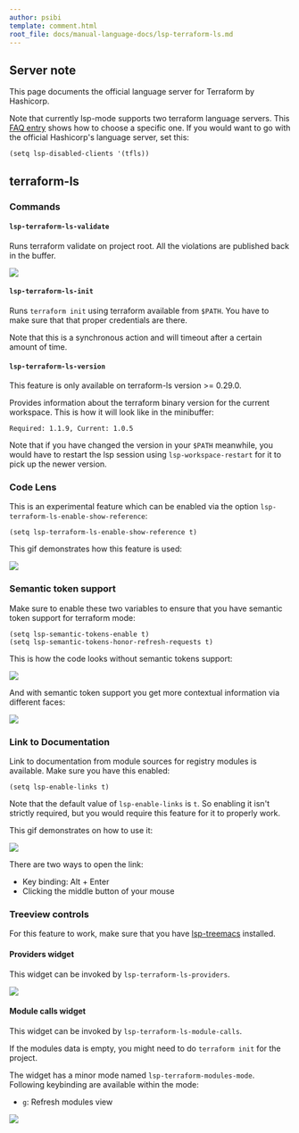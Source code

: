 ```yaml
---
author: psibi
template: comment.html
root_file: docs/manual-language-docs/lsp-terraform-ls.md
---
```


## Server note

This page documents the official language server for Terraform by
Hashicorp.

Note that currently lsp-mode supports two terraform language
servers. This [FAQ entry](https://emacs-lsp.github.io/lsp-mode/page/faq/#i-have-multiple-language-servers-registered-for-language-foo-which-one-will-be-used-when-opening-a-project) shows how to choose a specific one. If
you would want to go with the official Hashicorp's language server,
set this:

``` emacs-lisp
(setq lsp-disabled-clients '(tfls))
```

## terraform-ls

### Commands

#### `lsp-terraform-ls-validate`

Runs terraform validate on project root. All the violations are
published back in the buffer.

![](../examples/lsp-terraform-validate.png)

#### `lsp-terraform-ls-init`

Runs `terraform init` using terraform available from `$PATH`. You have
to make sure that that proper credentials are there.

Note that this is a synchronous action and will timeout after a
certain amount of time.

#### `lsp-terraform-ls-version`

This feature is only available on terraform-ls version >= 0.29.0.

Provides information about the terraform binary version for the
current workspace. This is how it will look like in the minibuffer:

``` shellsession
Required: 1.1.9, Current: 1.0.5
```

Note that if you have changed the version in your `$PATH` meanwhile,
you would have to restart the lsp session using
`lsp-workspace-restart` for it to pick up the newer version.

### Code Lens

This is an experimental feature which can be enabled via the option
`lsp-terraform-ls-enable-show-reference`:

``` emacs-lisp
(setq lsp-terraform-ls-enable-show-reference t)
```

This gif demonstrates how this feature is used:

![](../examples/lsp-terraform-code-lens-refs.gif)

### Semantic token support

Make sure to enable these two variables to ensure that you have
semantic token support for terraform mode:

``` emacs-lisp
(setq lsp-semantic-tokens-enable t)
(setq lsp-semantic-tokens-honor-refresh-requests t)
```

This is how the code looks without semantic tokens support:

![](../examples/lsp-terraform-without-semantic-token.png)

And with semantic token support you get more contextual information
via different faces:

![](../examples/lsp-terraform-with-semantic-token.png)

### Link to Documentation

Link to documentation from module sources for registry modules is
available. Make sure you have this enabled:

``` emacs-lisp
(setq lsp-enable-links t)
```

Note that the default value of `lsp-enable-links` is `t`. So enabling
it isn't strictly required, but you would require this feature for it
to properly work.

This gif demonstrates on how to use it:

![](../examples/lsp-terraform-open-link.gif)

There are two ways to open the link:

- Key binding: Alt + Enter
- Clicking the middle button of your mouse

### Treeview controls

For this feature to work, make sure that you have [lsp-treemacs](https://github.com/emacs-lsp/lsp-treemacs)
installed.

#### Providers widget

This widget can be invoked by `lsp-terraform-ls-providers`.

![](../examples/lsp-terraform-providers-treemacs.png)

#### Module calls widget

This widget can be invoked by `lsp-terraform-ls-module-calls`.

If the modules data is empty, you might need to do `terraform init`
for the project.

The widget has a minor mode named
`lsp-terraform-modules-mode`. Following keybinding are available
within the mode:

- `g`: Refresh modules view

![](../examples/lsp-terraform-modules-treemacs.png)
